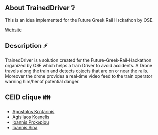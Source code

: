 ## About TrainedDriver :grey_question:

This is an idea implemented for the Future Greek Rail Hackathon by OSE.

[Website](https://traineddriver.eu/)

## Description :zap:

TrainedDriver is a solution created for the Future-Greek-Rail-Hackathon organized by OSE which helps a train Driver to avoid accidents. A Drone travels along the train and detects objects that are on or near the rails. Moreover the drone provides a real-time video feed to the train operator warning him/her of potential danger.

## CEID clique 👪
- [Apostolos Kontarinis](https://www.linkedin.com/in/apostolos-kontarinis-a21197222/)
- [Agisilaos Kounelis](https://www.linkedin.com/in/kounelisagis/)
- [Ioannis Prokopiou](https://www.linkedin.com/in/giannis-prokopiou/)
- [Ioannis Sina](https://www.linkedin.com/in/ioannissina/)
